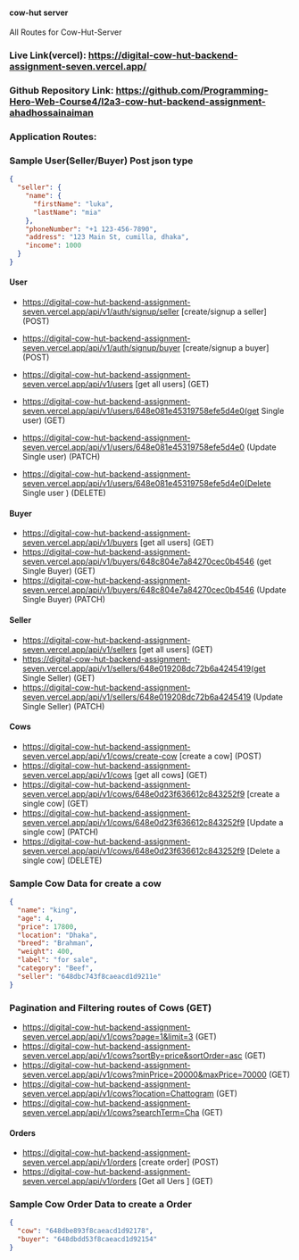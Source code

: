 #### cow-hut server

All Routes for Cow-Hut-Server

### Live Link(vercel): https://digital-cow-hut-backend-assignment-seven.vercel.app/

### Github Repository Link: https://github.com/Programming-Hero-Web-Course4/l2a3-cow-hut-backend-assignment-ahadhossainaiman

### Application Routes:

### Sample User(Seller/Buyer) Post json type

```json
{
  "seller": {
    "name": {
      "firstName": "luka",
      "lastName": "mia"
    },
    "phoneNumber": "+1 123-456-7890",
    "address": "123 Main St, cumilla, dhaka",
    "income": 1000
  }
}
```

#### User

- https://digital-cow-hut-backend-assignment-seven.vercel.app/api/v1/auth/signup/seller [create/signup a seller] (POST)
- https://digital-cow-hut-backend-assignment-seven.vercel.app/api/v1/auth/signup/buyer [create/signup a buyer] (POST)
- https://digital-cow-hut-backend-assignment-seven.vercel.app/api/v1/users [get all users] (GET)
- https://digital-cow-hut-backend-assignment-seven.vercel.app/api/v1/users/648e081e45319758efe5d4e0(get Single user) (GET)
- https://digital-cow-hut-backend-assignment-seven.vercel.app/api/v1/users/648e081e45319758efe5d4e0 (Update Single user) (PATCH)

- https://digital-cow-hut-backend-assignment-seven.vercel.app/api/v1/users/648e081e45319758efe5d4e0(Delete Single user ) (DELETE)

#### Buyer

- https://digital-cow-hut-backend-assignment-seven.vercel.app/api/v1/buyers [get all users] (GET)
- https://digital-cow-hut-backend-assignment-seven.vercel.app/api/v1/buyers/648c804e7a84270cec0b4546 (get Single Buyer) (GET)
- https://digital-cow-hut-backend-assignment-seven.vercel.app/api/v1/buyers/648c804e7a84270cec0b4546 (Update Single Buyer) (PATCH)

#### Seller

- https://digital-cow-hut-backend-assignment-seven.vercel.app/api/v1/sellers [get all users] (GET)
- https://digital-cow-hut-backend-assignment-seven.vercel.app/api/v1/sellers/648e019208dc72b6a4245419(get Single Seller) (GET)
- https://digital-cow-hut-backend-assignment-seven.vercel.app/api/v1/sellers/648e019208dc72b6a4245419 (Update Single Seller) (PATCH)

#### Cows

- https://digital-cow-hut-backend-assignment-seven.vercel.app/api/v1/cows/create-cow [create a cow] (POST)
- https://digital-cow-hut-backend-assignment-seven.vercel.app/api/v1/cows [get all cows] (GET)
- https://digital-cow-hut-backend-assignment-seven.vercel.app/api/v1/cows/648e0d23f636612c843252f9 [create a single cow] (GET)
- https://digital-cow-hut-backend-assignment-seven.vercel.app/api/v1/cows/648e0d23f636612c843252f9 [Update a single cow] (PATCH)
- https://digital-cow-hut-backend-assignment-seven.vercel.app/api/v1/cows/648e0d23f636612c843252f9 [Delete a single cow] (DELETE)

### Sample Cow Data for create a cow

```json
{
  "name": "king",
  "age": 4,
  "price": 17800,
  "location": "Dhaka",
  "breed": "Brahman",
  "weight": 400,
  "label": "for sale",
  "category": "Beef",
  "seller": "648dbc743f8caeacd1d9211e"
}
```

### Pagination and Filtering routes of Cows (GET)

- https://digital-cow-hut-backend-assignment-seven.vercel.app/api/v1/cows?page=1&limit=3 (GET)
- https://digital-cow-hut-backend-assignment-seven.vercel.app/api/v1/cows?sortBy=price&sortOrder=asc (GET)
- https://digital-cow-hut-backend-assignment-seven.vercel.app/api/v1/cows?minPrice=20000&maxPrice=70000 (GET)
- https://digital-cow-hut-backend-assignment-seven.vercel.app/api/v1/cows?location=Chattogram (GET)
- https://digital-cow-hut-backend-assignment-seven.vercel.app/api/v1/cows?searchTerm=Cha (GET)

#### Orders

- https://digital-cow-hut-backend-assignment-seven.vercel.app/api/v1/orders [create order] (POST)
- https://digital-cow-hut-backend-assignment-seven.vercel.app/api/v1/orders [Get all Uers ] (GET)

### Sample Cow Order Data to create a Order

```json
{
  "cow": "648dbe893f8caeacd1d92178",
  "buyer": "648dbdd53f8caeacd1d92154"
}
```

```

```

